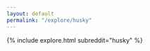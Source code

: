 ```yaml
---
layout: default
permalink: "/explore/husky"
---
```


<link rel="stylesheet" type="text/css" href="/static/css/explore.css">
{% include explore.html subreddit="husky" %}
